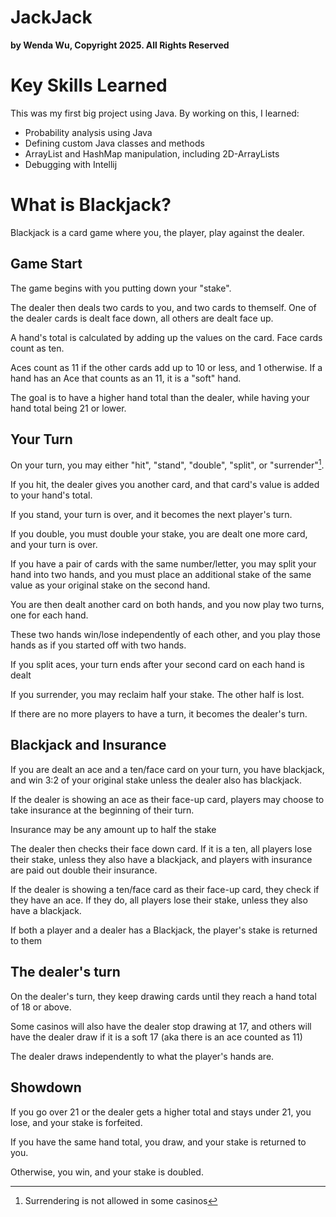 # JackJack
**by Wenda Wu, Copyright 2025. All Rights Reserved**

# Key Skills Learned
This was my first big project using Java. By working on this, I learned:
* Probability analysis using Java
* Defining custom Java classes and methods
* ArrayList and HashMap manipulation, including 2D-ArrayLists
* Debugging with Intellij

# What is Blackjack?
Blackjack is a card game where you, the player, play against the dealer.

## Game Start

The game begins with you putting down your "stake".

The dealer then deals two cards to you, and two cards to themself. One of the dealer cards is dealt face down, all others are dealt face up.

A hand's total is calculated by adding up the values on the card. Face cards count as ten.

Aces count as 11 if the other cards add up to 10 or less, and 1 otherwise. If a hand has an Ace that counts as an 11, it is a "soft" hand.

The goal is to have a higher hand total than the dealer, while having your hand total being 21 or lower.

## Your Turn

On your turn, you may either "hit", "stand", "double", "split", or "surrender"[^1].

If you hit, the dealer gives you another card, and that card's value is added to your hand's total.

If you stand, your turn is over, and it becomes the next player's turn.

If you double, you must double your stake, you are dealt one more card, and your turn is over.

If you have a pair of cards with the same number/letter, you may split your hand into two hands, and you must place an additional stake of the same value as your original stake on the second hand.

You are then dealt another card on both hands, and you now play two turns, one for each hand.

These two hands win/lose independently of each other, and you play those hands as if you started off with two hands.

If you split aces, your turn ends after your second card on each hand is dealt

If you surrender, you may reclaim half your stake. The other half is lost.

If there are no more players to have a turn, it becomes the dealer's turn.

## Blackjack and Insurance

If you are dealt an ace and a ten/face card on your turn, you have blackjack, and win 3:2 of your original stake unless the dealer also has blackjack.

If the dealer is showing an ace as their face-up card, players may choose to take insurance at the beginning of their turn.

Insurance may be any amount up to half the stake

The dealer then checks their face down card. If it is a ten, all players lose their stake, unless they also have a blackjack, and players with insurance are paid out double their insurance.

If the dealer is showing a ten/face card as their face-up card, they check if they have an ace. If they do, all players lose their stake, unless they also have a blackjack.

If both a player and a dealer has a Blackjack, the player's stake is returned to them

## The dealer's turn

On the dealer's turn, they keep drawing cards until they reach a hand total of 18 or above.

Some casinos will also have the dealer stop drawing at 17, and others will have the dealer draw if it is a soft 17 (aka there is an ace counted as 11)

The dealer draws independently to what the player's hands are.

## Showdown

If you go over 21 or the dealer gets a higher total and stays under 21, you lose, and your stake is forfeited.

If you have the same hand total, you draw, and your stake is returned to you.

Otherwise, you win, and your stake is doubled.

[^1]:Surrendering is not allowed in some casinos

